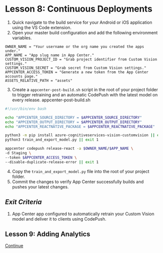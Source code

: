 # Lesson 8: Continuous Deployments
1. Quick navigate to the build service for your Android or iOS application using the VS Code extension.
2. Open your master build configuration and add the following environment variables.
```
OWNER_NAME = "Your username or the org name you created the apps under."
APP_NAME = "App slug name in App Center."
CUSTOM_VISION_PROJECT_ID = "Grab project identifier from Custom Vision settings."
CUSTOM_VISION_SECRET = "Grab secret from Custom Vision settings."
APPCENTER_ACCESS_TOKEN = "Generate a new token from the App Center accounts page."
ASSETS_RELATIVE_PATH = "assets"
```
3. Create a `appcenter-post-build.sh` script in the root of your project folder to trigger retraining and an automatic CodePush with the latest model on every release.
appcenter-post-build.sh
```bash
#!/usr/bin/env bash

echo "APPCENTER_SOURCE_DIRECTORY = $APPCENTER_SOURCE_DIRECTORY"
echo "APPCENTER_OUTPUT_DIRECTORY = $APPCENTER_OUTPUT_DIRECTORY"
echo "APPCENTER_REACTNATIVE_PACKAGE = $APPCENTER_REACTNATIVE_PACKAGE"

python3 -m pip install azure-cognitiveservices-vision-customvision || exit 1
python3 train_and_export_model.py || exit 1

appcenter codepush release-react -a $OWNER_NAME/$APP_NAME \
-d Staging \
--token $APPCENTER_ACCESS_TOKEN \
--disable-duplicate-release-error || exit 1
```
4. Copy the `train_and_export_model.py` file into the root of your project folder.
5. Commit the changes to verify App Center successfully builds and pushes your latest changes.

## _Exit Criteria_
1. App Center app configured to automatically retrain your Custom Vision model and deliver it to clients using CodePush.

## Lesson 9: Adding Analytics
[Continue](./9.md)